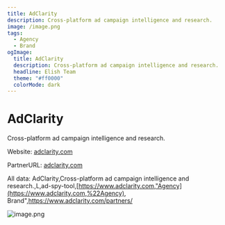 ```yaml
---
title: AdClarity
description: Cross-platform ad campaign intelligence and research.
image: /image.png
tags:
  - Agency
  - Brand
ogImage:
  title: AdClarity
  description: Cross-platform ad campaign intelligence and research.
  headline: Elish Team
  theme: "#ff0000"
  colorMode: dark
---
```


# AdClarity

Cross-platform ad campaign intelligence and research.

Website: [adclarity.com](https://www.adclarity.com)

PartnerURL: [adclarity.com](https://www.adclarity.com/partners/)

All data:
AdClarity,Cross-platform ad campaign intelligence and research.,L,ad-spy-tool,[https://www.adclarity.com,"Agency](https://www.adclarity.com,%22Agency), Brand",<https://www.adclarity.com/partners/>

![image.png](/image2.png)
